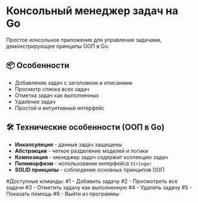 # Консольный менеджер задач на Go

Простое консольное приложение для управления задачами, демонстрирующее принципы ООП в Go.

## 📦 Особенности

- Добавление задач с заголовком и описанием
- Просмотр списка всех задач
- Отметка задач как выполненных
- Удаление задач
- Простой и интуитивный интерфейс

## 🛠 Технические особенности (ООП в Go)

- **Инкапсуляция** - данные задач защищены
- **Абстракция** - четкое разделение моделей и логики
- **Композиция** - менеджер задач содержит коллекцию задач
- **Полиморфизм** - использование интерфейса `Stringer`
- **SOLID принципы** - соблюдение основных принципов ООП

#Доступные команды:
#1 - Добавить задачу
#2 - Просмотреть все задачи
#3 - Отметить задачу как выполненную
#4 - Удалить задачу
#5 - Показать помощь
#6 - Выйти из программы
